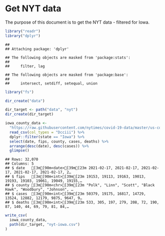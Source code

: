 Get NYT data
================

The purpose of this document is to get the NYT data - filtered for Iowa.

``` r
library("readr")
library("dplyr")
```

    ## 
    ## Attaching package: 'dplyr'

    ## The following objects are masked from 'package:stats':
    ## 
    ##     filter, lag

    ## The following objects are masked from 'package:base':
    ## 
    ##     intersect, setdiff, setequal, union

``` r
library("fs")
```

``` r
dir_create("data")

dir_target <- path("data", "nyt")
dir_create(dir_target)
```

``` r
iowa_county_data <- 
  "https://raw.githubusercontent.com/nytimes/covid-19-data/master/us-counties.csv" %>%
  read_csv(col_types = "Dcciii") %>%
  dplyr::filter(state == "Iowa") %>%
  select(date, fips, county, cases, deaths) %>%
  arrange(desc(date), desc(cases)) %>%
  glimpse()
```

    ## Rows: 32,070
    ## Columns: 5
    ## $ date   [3m[90m<date>[39m[23m 2021-02-17, 2021-02-17, 2021-02-17, 2021-02-17, 2021-02-17, 2…
    ## $ fips   [3m[90m<int>[39m[23m 19153, 19113, 19163, 19013, 19193, 19103, 19061, 19049, 19155,…
    ## $ county [3m[90m<chr>[39m[23m "Polk", "Linn", "Scott", "Black Hawk", "Woodbury", "Johnson", …
    ## $ cases  [3m[90m<int>[39m[23m 50379, 19175, 16817, 14729, 13524, 12882, 12179, 9875, 9647, 9…
    ## $ deaths [3m[90m<int>[39m[23m 533, 305, 197, 279, 208, 72, 190, 87, 140, 44, 69, 79, 81, 84,…

``` r
write_csv(
  iowa_county_data,
  path(dir_target, "nyt-iowa.csv")
)
```
